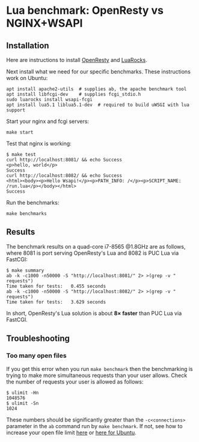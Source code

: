 # Lua benchmark: OpenResty vs NGINX+WSAPI

## Installation

Here are instructions to install [OpenResty](https://openresty.org/en/installation.html) and [LuaRocks](https://luarocks.org/#quick-start).

Next install what we need for our specific benchmarks. These instructions work on Ubuntu:

```shell
apt install apache2-utils  # supplies ab, the apache benchmark tool
apt install libfcgi-dev    # supplies fcgi_stdio.h
sudo luarocks install wsapi-fcgi
apt install lua5.1 liblua5.1-dev  # required to build uWSGI with lua support
```

Start your nginx and fcgi servers:

```shell
make start
```

Test that nginx is working:

```shell
$ make test
curl http://localhost:8081/ && echo Success
<p>hello, world</p>
Success
curl http://localhost:8082/ && echo Success
<html><body><p>Hello Wsapi!</p><p>PATH_INFO: /</p><p>SCRIPT_NAME: /run.lua</p></body></html>
Success
```

Run the benchmarks:

```shell
make benchmarks
```

## Results

The benchmark results on a quad-core i7-8565 @1.8GHz are as follows, where 8081 is port serving OpenResty's Lua and 8082 is PUC Lua via FastCGI:

```shell
$ make summary
ab -k -c1000 -n50000 -S "http://localhost:8081/" 2> >(grep -v " requests")
Time taken for tests:   0.455 seconds
ab -k -c1000 -n50000 -S "http://localhost:8082/" 2> >(grep -v " requests")
Time taken for tests:   3.629 seconds
```

In short, OpenResty's Lua solution is about **8× faster** than PUC Lua via FastCGI.

## Troubleshooting

### Too many open files

If you get this error when you run `make benchmark` then the benchmarking is trying to make more simultaneous requests than your user allows. Check the number of requests your user is allowed as follows:

```shell
$ ulimit -Hn
1048576
$ ulimit -Sn
1024
```

These numbers should be significantly greater than the `-c<connections>` parameter in the `ab` command run by `make benchmark`. If not, see how to increase your open file limit [here](https://www.cyberciti.biz/faq/linux-unix-nginx-too-many-open-files/) or [here for Ubuntu](https://manage.accuwebhosting.com/knowledgebase/3334/How-to-Increase-Open-Files-Limit-in-Ubuntu.html).


